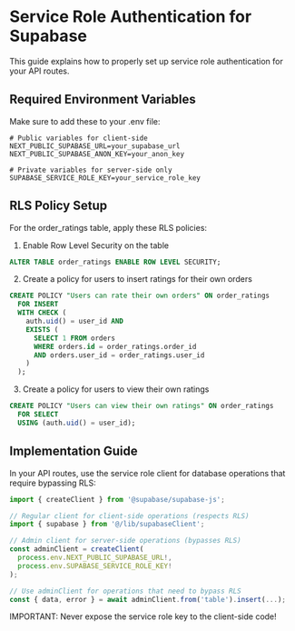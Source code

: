 # Service Role Authentication for Supabase

This guide explains how to properly set up service role authentication for your API routes.

## Required Environment Variables

Make sure to add these to your .env file:

```
# Public variables for client-side
NEXT_PUBLIC_SUPABASE_URL=your_supabase_url
NEXT_PUBLIC_SUPABASE_ANON_KEY=your_anon_key

# Private variables for server-side only
SUPABASE_SERVICE_ROLE_KEY=your_service_role_key
```

## RLS Policy Setup

For the order_ratings table, apply these RLS policies:

1. Enable Row Level Security on the table
```sql
ALTER TABLE order_ratings ENABLE ROW LEVEL SECURITY;
```

2. Create a policy for users to insert ratings for their own orders
```sql
CREATE POLICY "Users can rate their own orders" ON order_ratings
  FOR INSERT 
  WITH CHECK (
    auth.uid() = user_id AND
    EXISTS (
      SELECT 1 FROM orders
      WHERE orders.id = order_ratings.order_id
      AND orders.user_id = order_ratings.user_id
    )
  );
```

3. Create a policy for users to view their own ratings
```sql
CREATE POLICY "Users can view their own ratings" ON order_ratings
  FOR SELECT 
  USING (auth.uid() = user_id);
```

## Implementation Guide

In your API routes, use the service role client for database operations that require bypassing RLS:

```typescript
import { createClient } from '@supabase/supabase-js';

// Regular client for client-side operations (respects RLS)
import { supabase } from '@/lib/supabaseClient';

// Admin client for server-side operations (bypasses RLS)
const adminClient = createClient(
  process.env.NEXT_PUBLIC_SUPABASE_URL!,
  process.env.SUPABASE_SERVICE_ROLE_KEY!
);

// Use adminClient for operations that need to bypass RLS
const { data, error } = await adminClient.from('table').insert(...);
```

IMPORTANT: Never expose the service role key to the client-side code!
